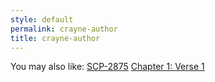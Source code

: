 ```yaml
---
style: default
permalink: crayne-author
title: crayne-author
---
```

You may also like:
[SCP-2875](http://scp-wiki.net/scp-2875)
[Chapter 1: Verse 1](http://scp-wiki.net/chapter-1-verse-1)